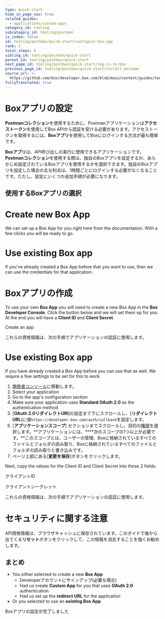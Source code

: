 ```yaml
---
type: quick-start
hide_in_page_nav: true
related_guides:
  - applications/custom-apps
category_id: tooling
subcategory_id: tooling/postman
is_index: false
id: tooling/postman/quick-start/configure-box-app
rank: 2
total_steps: 6
sibling_id: tooling/postman/quick-start
parent_id: tooling/postman/quick-start
next_page_id: tooling/postman/quick-start/log-in-to-box
previous_page_id: tooling/postman/quick-start/install-postman
source_url: >-
  https://github.com/box/developer.box.com/blob/main/content/guides/tooling/postman/quick-start/2-configure-box-app.md
fullyTranslated: true
---
```

# Boxアプリの設定

**Postmanコレクション**を使用するために、Postmanアプリケーションは**アクセストークン**を使用してBox APIから認証を受ける必要があります。アクセストークンを取得するには、**Boxアプリ**を使用してBoxにログインする方法が最も簡単です。

**Boxアプリ**は、API呼び出しの実行に使用できるアプリケーションです。**Postmanコレクション**を使用する際は、独自のBoxアプリを設定するか、あらかじめ設定されているBoxアプリを使用するかを選択できます。独自のBoxアプリを設定した場合の主な利点は、1時間ごとにログインする必要がなくなることです。ただし、設定にいくつか追加手順が必要になります。

## 使用するBoxアプリの選択

<Grid columns="2">

<Choose option="postman.app_type" value="create_new" color="blue">

# Create new Box App

We can set up a Box App for you right here from the documentation. With a few clicks you will be ready to go.

</Choose>

<Choose option="postman.app_type" value="use_existing" color="red">

# Use existing Box app

If you've already created a Box App before that you want to use, then we can use the credentials for that application.

</Choose>

</Grid>

<Choice option="postman.app_type" value="create_new" color="blue">

# Boxアプリの作成

To use your own **Box App** you will need to create a new Box App in the **Box Developer Console**. Click the button below and we will set them up for you. At the end you will have a **Client ID** and **Client Secret**.

<Trigger option="postman.login_button" value="clicked">

<AppButton id="postman" name="Postman" scopes="root_readonly,root_readwrite,manage_managed_users,manage_groups,manage_webhook,manage_enterprise_properties" can_act_as_user authentication_type="auth_code_grant" redirect_url="/auth/callback" cors_origins>

Create an app

</AppButton>

</Trigger>

<Observe option="postman.login_button" value="clicked">

これらの資格情報は、次の手順でアプリケーションの認証に使用します。

</Observe>

</Choice>

<Choice option="postman.app_type" value="use_existing" color="red">

# Use existing Box app

If you have already created a Box App before you can use that as well. We require a few settings to be set for this to work.

1. [開発者コンソール][devconsole]に移動します。
2. Select your application
3. Go to the app's configuration section
4. Make sure your application uses **Standard OAuth 2.0** as the authentication method
5. \[**OAuth 2.0リダイレクトURI**]の設定まで下にスクロールし、\[**リダイレクトURL**]に値`https://developer.box.com/auth/callback`を設定します。
6. \[**アプリケーションスコープ**] セクションまでスクロールし、目的の[権限][scopes]を選択します。**アプリケーションには、****次のスコープの1つ以上が必要です。**このスコープとは、ユーザーの管理、Boxに格納されているすべてのファイルとフォルダの読み取り、Boxに格納されているすべてのファイルとフォルダの読み取りと書き込みです。
7. ページ上部にある\[**変更を保存**]ボタンをクリックします。

Next, copy the values for the Client ID and Client Secret into these 2 fields.

<Store id="postman_credentials.client_id" placeholder="zECq2EkYBjZ..." pattern="\w{32}">

クライアントID

</Store>

<Store id="postman_credentials.client_secret" placeholder="913td9hr6jo..." pattern="\w{32}">

クライアントシークレット

</Store>

これらの資格情報は、次の手順でアプリケーションの認証に使用します。

</Choice>

<Choice option="postman.app_type" value="create_new,use_existing" color="none">

<Message danger>

# セキュリティに関する注意

API資格情報は、ブラウザキャッシュに保存されています。このガイドで後から出てくる**リセット**ボタンをクリックして、この情報を消去することを強くお勧めします。

</Message>

</Choice>

<Choice option="postman.app_type" value="create_new,use_existing" color="none">

## まとめ

* You either selected to create a new **Box App**
  * Developerアカウントにサインアップ(必要な場合)
  * Had us create **Custom App** for you that uses **OAuth 2.0** authentication
  * Had us set up the **redirect URL** for the application
* Or you selected to use an **existing Box App**

</Choice>

<Observe option="postman.app_type" value="create_new,use_existing">

<Next>

Boxアプリの設定が完了しました

</Next>

</Observe>

[devconsole]: https://account.box.com/developers/services

[signup]: https://account.box.com/signup/n/developer

[scopes]: https://developer.box.com/guides/api-calls/permissions-and-errors/scopes/
